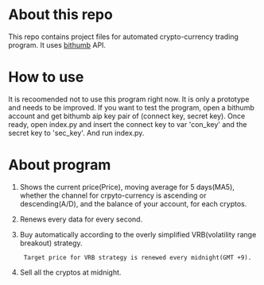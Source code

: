 # About this repo

This repo contains project files for automated crypto-currency trading program. It uses [bithumb](https://www.bithumb.com/) API.
# How to use
It is recoomended not to use this program right now. It is only a prototype and needs to be improved.
If you want to test the program, open a bithumb account and get bithumb aip key pair of (connect key, secret key). Once ready, open index.py and insert the connect key to var 'con_key' and the secret key to 'sec_key'. And run index.py.

# About program

1. Shows the current price(Price), moving average for 5 days(MA5), whether the channel for crpyto-currency is ascending or descending(A/D), and the balance of your account, for each cryptos. 
2. Renews every data for every second.
3. Buy automatically according to the overly simplified VRB(volatility range breakout) strategy.

        Target price for VRB strategy is renewed every midnight(GMT +9).
        
4. Sell all the cryptos at midnight.
